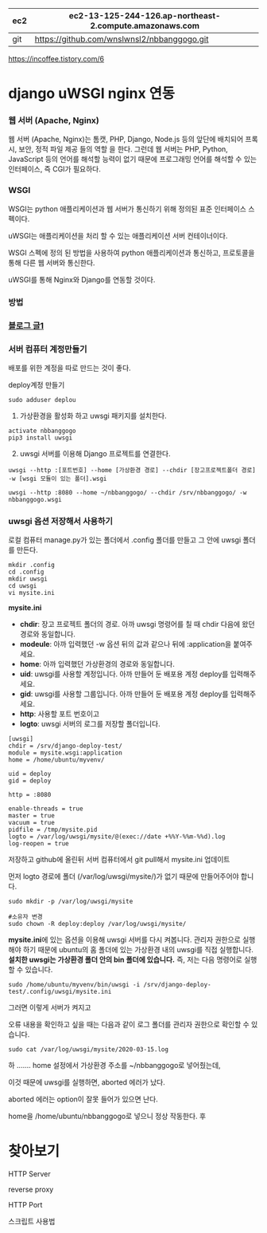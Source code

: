 | ec2  | ec2-13-125-244-126.ap-northeast-2.compute.amazonaws.com |
| ---- | ------------------------------------------------------- |
| git  | https://github.com/wnslwnsl2/nbbanggogo.git             |

https://incoffee.tistory.com/6

# django uWSGI nginx 연동

### 웹 서버 (Apache, Nginx)

웹 서버 (Apache, Nginx)는 톰캣, PHP, Django, Node.js 등의 앞단에 배치되어 프록시, 보안, 정적 파일 제공 들의 역할 을 한다. 그런데 웹 서버는 PHP, Python, JavaScript 등의 언어를 해석할 능력이 없기 때문에 프로그래밍 언어를 해석할 수 있는 인터페이스, 즉 CGI가 필요하다.



### WSGI

WSGI는 python 애플리케이션과 웹 서버가 통신하기 위해 정의된 표준 인터페이스 스펙이다. 

uWSGI는 애플리케이션을 처리 할 수 있는 애플리케이션 서버 컨테이너이다.

WSGI 스펙에 정의 된 방법을 사용하여 python 애플리케이션과 통신하고, 프로토콜을 통해 다른 웹 서버와 통신한다.

uWSGI를 통해 Nginx와 Django를 연동할 것이다.



### 방법

### [블로그 글1](https://nerogarret.tistory.com/47?category=800142)



### 서버 컴퓨터 계정만들기

배포를 위한 계정을 따로 만드는 것이 좋다.

deploy계정 만들기

`sudo adduser deplou`





1) 가상환경을 활성화 하고 uwsgi 패키지를 설치한다.

```
activate nbbanggogo
pip3 install uwsgi
```

2) uwsgi 서버를 이용해 Django 프로젝트를 연결한다.

```
uwsgi --http :[포트번호] --home [가상환경 경로] --chdir [장고프로젝트폴더 경로] -w [wsgi 모듈이 있는 폴더].wsgi

uwsgi --http :8080 --home ~/nbbanggogo/ --chdir /srv/nbbanggogo/ -w nbbanggogo.wsgi
```



### uwsgi 옵션 저장해서 사용하기

로컬 컴퓨터 manage.py가 있는 폴더에서 .config 폴더를 만들고 그 안에 uwsgi 폴더를 만든다.

```
mkdir .config
cd .config
mkdir uwsgi
cd uwsgi
vi mysite.ini
```



**mysite.ini**

- **chdir**: 장고 프로젝트 폴더의 경로. 아까 uwsgi 명령어를 칠 때 chdir 다음에 왔던 경로와 동일합니다.
- **modeule**: 아까 입력했던 -w 옵션 뒤의 값과 같으나 뒤에 :application을 붙여주세요.
- **home**: 아까 입력했던 가상환경의 경로와 동일합니다.
- **uid**: uwsgi를 사용할 계정입니다. 아까 만들어 둔 배포용 계정 deploy를 입력해주세요.
- **gid**: uwsgi를 사용할 그룹입니다. 아까 만들어 둔 배포용 계정 deploy를 입력해주세요.
- **http**: 사용할 포트 번호이고
- **logto**: uwsgi 서버의 로그를 저장할 폴더입니다.

```
[uwsgi]
chdir = /srv/django-deploy-test/
module = mysite.wsgi:application
home = /home/ubuntu/myvenv/

uid = deploy
gid = deploy

http = :8080

enable-threads = true
master = true
vacuum = true
pidfile = /tmp/mysite.pid
logto = /var/log/uwsgi/mysite/@(exec://date +%%Y-%%m-%%d).log
log-reopen = true
```



저장하고 github에 올린뒤 서버 컴퓨터에서 git pull해서 mysite.ini 업데이트

먼저 logto 경로에 폴더 (/var/log/uwsgi/mysite/)가 없기 때문에 만들어주어야 합니다.

```
sudo mkdir -p /var/log/uwsgi/mysite

#소유자 변경
sudo chown -R deploy:deploy /var/log/uwsgi/mysite/
```



**mysite.ini**에 있는 옵션을 이용해 uwsgi 서버를 다시 켜봅니다. 관리자 권한으로 실행해야 하기 때문에 ubuntu의 홈 폴더에 있는 가상환경 내의 uwsgi를 직접 실행합니다. **설치한 uwsgi는 가상환경 폴더 안의 bin 폴더에 있습니다.** 즉, 저는 다음 명령어로 실행할 수 있습니다.

```
sudo /home/ubuntu/myvenv/bin/uwsgi -i /srv/django-deploy-test/.config/uwsgi/mysite.ini
```

그러면 이렇게 서버가 켜지고

오류 내용을 확인하고 싶을 때는 다음과 같이 로그 폴더를 관리자 권한으로 확인할 수 있습니다.

```
sudo cat /var/log/uwsgi/mysite/2020-03-15.log
```





하 ....... home 설정에서 가상환경 주소를 ~/nbbanggogo로 넣어줬는데,

이것 때문에 uwsgi를 실행하면, aborted 에러가 났다.

aborted 에러는 option이 잘못 들어가 있으면 난다.



home을 /home/ubuntu/nbbanggogo로 넣으니 정상 작동한다. 후









# 찾아보기

HTTP Server

reverse proxy

HTTP Port

스크립트 사용법

